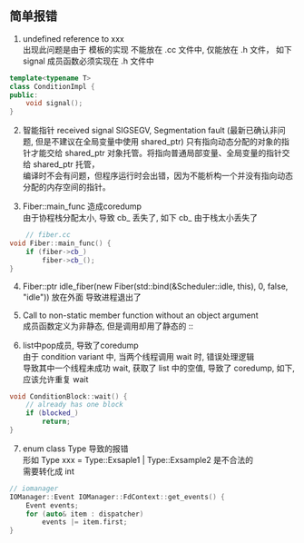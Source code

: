 ## 简单报错
1. undefined reference to xxx     
出现此问题是由于 模板的实现 不能放在 .cc 文件中, 仅能放在 .h 文件， 
如下 signal 成员函数必须实现在 .h 文件中 
``` cpp
template<typename T>
class ConditionImpl {
public:
    void signal();
}
```

2. 智能指针 received signal SIGSEGV, Segmentation fault  (最新已确认非问题, 但是不建议在全局变量中使用 shared_ptr)
只有指向动态分配的对象的指针才能交给 shared_ptr 对象托管。将指向普通局部变量、全局变量的指针交给 shared_ptr 托管，  
编译时不会有问题，但程序运行时会出错，因为不能析构一个并没有指向动态分配的内存空间的指针。

3. Fiber::main_func 造成coredump  
由于协程栈分配太小, 导致 cb_ 丢失了, 如下 cb_ 由于栈太小丢失了  
``` cpp  
    // fiber.cc 
void Fiber::main_func() {
    if (fiber->cb_)
        fiber->cb_();
}
```


4. Fiber::ptr idle_fiber(new Fiber(std::bind(&Scheduler::idle, this), 0, false, "idle")) 
放在外面 导致进程退出了 

5. Call to non-static member function without an object argument   
成员函数定义为非静态, 但是调用却用了静态的 :: 

6. list中pop成员, 导致了coredump   
由于 condition variant 中, 当两个线程调用 wait 时, 错误处理逻辑   
导致其中一个线程未成功 wait, 获取了 list 中的空值, 导致了 coredump, 
如下, 应该允许重复 wait 
``` cpp
void ConditionBlock::wait() { 
    // already has one block
    if (blocked_) 
        return;    
}
```

7. enum class Type 导致的报错   
形如 Type xxx = Type::Exsaple1 | Type::Exsample2 是不合法的   
需要转化成 int 
``` cpp
// iomanager
IOManager::Event IOManager::FdContext::get_events() {
    Event events;
    for (auto& item : dispatcher)
        events |= item.first;
}
```